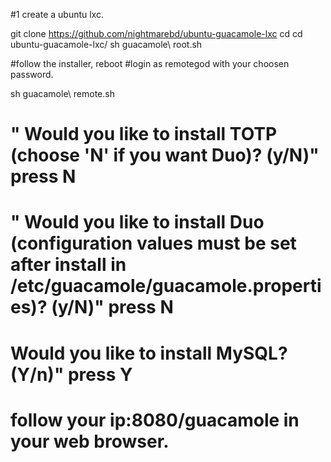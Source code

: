 #1 create a ubuntu lxc.

git clone https://github.com/nightmarebd/ubuntu-guacamole-lxc
cd  cd ubuntu-guacamole-lxc/
sh guacamole\ root.sh 

#follow the installer, reboot
#login as remotegod with your choosen password.

sh guacamole\ remote.sh 


# " Would you like to install TOTP (choose 'N' if you want Duo)? (y/N)" press N
# " Would you like to install Duo (configuration values must be set after install in /etc/guacamole/guacamole.properties)? (y/N)" press N
# Would you like to install MySQL? (Y/n)" press Y
# follow your ip:8080/guacamole in your web browser.
